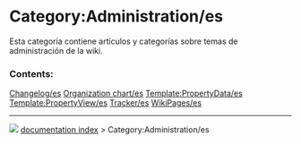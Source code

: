 # Category:Administration/es
Esta categoría contiene artículos y categorías sobre temas de administración de la wiki.

### Contents:

    
  [Changelog/es](Changelog/es.md)                           [Organization chart/es](Organization_chart/es.md)   [Template:PropertyData/es](Template:PropertyData/es.md)
  [Template:PropertyView/es](Template:PropertyView/es.md)   [Tracker/es](Tracker/es.md)                         [WikiPages/es](WikiPages/es.md)



---
![](images/Right_arrow.png) [documentation index](../README.md) > Category:Administration/es
